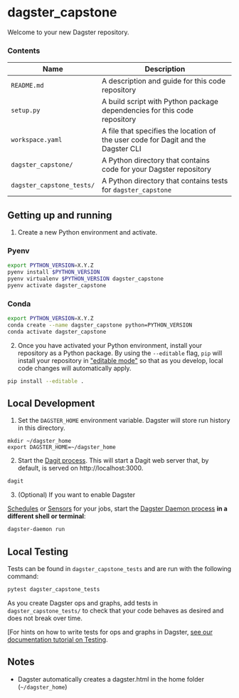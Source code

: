 # dagster_capstone

Welcome to your new Dagster repository.

### Contents

| Name                     | Description                                                                       |
| ------------------------ | --------------------------------------------------------------------------------- |
| `README.md`              | A description and guide for this code repository                                  |
| `setup.py`               | A build script with Python package dependencies for this code repository          |
| `workspace.yaml`         | A file that specifies the location of the user code for Dagit and the Dagster CLI |
| `dagster_capstone/`       | A Python directory that contains code for your Dagster repository                 |
| `dagster_capstone_tests/` | A Python directory that contains tests for `dagster_capstone`                      |

## Getting up and running

1. Create a new Python environment and activate.

### Pyenv

```bash
export PYTHON_VERSION=X.Y.Z
pyenv install $PYTHON_VERSION
pyenv virtualenv $PYTHON_VERSION dagster_capstone
pyenv activate dagster_capstone
```

### Conda

```bash
export PYTHON_VERSION=X.Y.Z
conda create --name dagster_capstone python=PYTHON_VERSION
conda activate dagster_capstone
```

2. Once you have activated your Python environment, install your repository as a Python package. By
using the `--editable` flag, `pip` will install your repository in
["editable mode"](https://pip.pypa.io/en/latest/reference/pip_install/?highlight=editable#editable-installs)
so that as you develop, local code changes will automatically apply.

```bash
pip install --editable .
```

## Local Development

1. Set the `DAGSTER_HOME` environment variable. Dagster will store run history in this directory.

```base
mkdir ~/dagster_home
export DAGSTER_HOME=~/dagster_home
```

2. Start the [Dagit process](https://docs.dagster.io/overview/dagit). This will start a Dagit web
server that, by default, is served on http://localhost:3000.

```bash
dagit
```

3. (Optional) If you want to enable Dagster

[Schedules](https://docs.dagster.io/overview/schedules-sensors/schedules) or
[Sensors](https://docs.dagster.io/overview/schedules-sensors/sensors) for your jobs, start the
[Dagster Daemon process](https://docs.dagster.io/overview/daemon#main) **in a different shell or terminal**:

```bash
dagster-daemon run
```

## Local Testing

Tests can be found in `dagster_capstone_tests` and are run with the following command:

```bash
pytest dagster_capstone_tests
```

As you create Dagster ops and graphs, add tests in `dagster_capstone_tests/` to check that your
code behaves as desired and does not break over time.

[For hints on how to write tests for ops and graphs in Dagster,
[see our documentation tutorial on Testing](https://docs.dagster.io/tutorial/testable).

## Notes

- Dagster automatically creates a dagster.html in the home folder (`~/dagster_home`)
